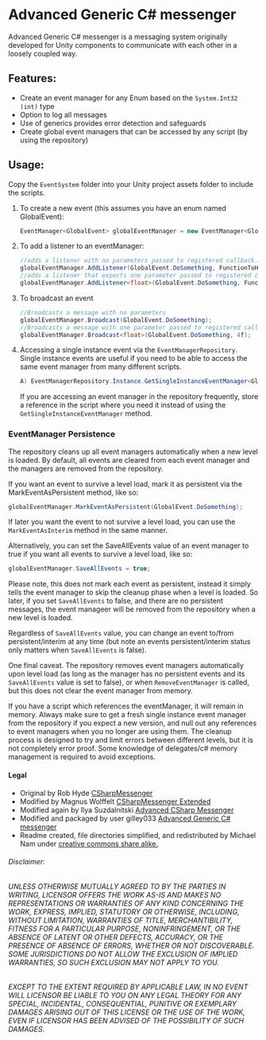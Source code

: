# Advanced Generic C# messenger
Advanced Generic C# messenger is a messaging system originally developed for Unity components to communicate with each other in a loosely coupled way.
## Features:
* Create an event manager for any Enum based on the `System.Int32 (int)` type
* Option to log all messages
* Use of generics provides error detection and safeguards
* Create global event managers that can be accessed by any script (by using the repository)

## Usage:

Copy the `EventSystem` folder into your Unity project assets folder to include the scripts.

1. To create a new event (this assumes you have an enum named GlobalEvent):
 	```csharp
    EventManager<GlobalEvent> globalEventManager = new EventManager<GlobalEvent>();
    ```
 		
 2. To add a listener to an eventManager:
    ```csharp
    //adds a listener with no parameters passed to registered callback.
    globalEventManager.AddListener(GlobalEvent.DoSomething, FunctionToHandleDoSomethingEvent);
    //adds a listener that expects one parameter passed to registered callback.
    globalEventManager.AddListener<float>(GlobalEvent.DoSomething, FunctionToHandleDoSomethingEventWithFloatParamater);
    ```
 	
 3. To broadcast an event
    ```csharp
    //Broadcasts a message with no parameters
 	globalEventManager.Broadcast(GlobalEvent.DoSomething);
 	//Broadcasts a message with one parameter passed to registered callbacks.
 	globalEventManager.Broadcast<float>(GlobalEvent.DoSomething, 4f);
 	```
 
 4. Accessing a single instance event via the `EventManagerRepository`. Single instance events are useful if you need to be able to access the same event manager from many different scripts.
    ```csharp
    A) EventManagerRepository.Instance.GetSingleInstanceEventManager<GlobalEvent>().Broadcast<float>(GlobalEvent.DoSomething, 4f);
    ```
    If you are accessing an event manager in the repository frequently, store a reference in the script where you need it instead of using the `GetSingleInstanceEventManager` method.

### EventManager Persistence
 
The repository cleans up all event managers automatically when a new level is loaded. By default, all events are cleared from each event manager and the managers are removed from the repository.

If you want an event to survive a level load, mark it as persistent via the MarkEventAsPersistent method, like so:
```csharp
globalEventManager.MarkEventAsPersistent(GlobalEvent.DoSomething);
```
If later you want the event to not survive a level load, you can use the `MarkEventAsInterim` method in the same manner.

Alternatively, you can set the SaveAllEvents value of an event manager to true if you want all events to survive a level load, like so:
```csharp
globalEventManager.SaveAllEvents = true;
```
Please note, this does not mark each event as persistent, instead it simply tells the event manager to skip the cleanup phase when a level is loaded.
So later, if you set `SaveAllEvents` to false, and there are no persistent messages, the event manageer will be removed
from the repository when a new level is loaded. 

Regardless of `SaveAllEvents` value, you can change an event to/from persistent/interim at any time (but note an events persistent/interim status only matters when `SaveAllEvents` is false).

One final caveat. The repository removes event managers automatically upon level load (as long as the manager has no persistent events and its `SaveAllEvents` value is set to false), or when `RemoveEventManager` is called, but this does not clear the event manager from memory. 

If you have a script which references the eventManager, it will remain in memory. Always make sure to get a fresh single instance event manager from the repository if you expect a new version, and null out any references to event managers when you no longer are using them. The cleanup process is designed to try and limit errors between different levels, but it is not completely error proof. Some knowledge of delegates/c# memory management is required to avoid exceptions.

#### Legal

* Original by Rob Hyde [CSharpMessenger](http://wiki.unity3d.com/index.php/CSharpMessenger) 
* Modified by Magnus Wolffelt [CSharpMessenger Extended](http://wiki.unity3d.com/index.php/CSharpMessenger_Extended) 
* Modified again by Ilya Suzdalnitski [Advanced CSharp Messenger](http://wiki.unity3d.com/index.php/Advanced_CSharp_Messenger)
* Modified and packaged by user gilley033 [Advanced Generic C# messenger ](http://forum.unity3d.com/threads/advanced-c-messenger.112449/) 
* Readme created, file directories simplified, and redistributed by Michael Nam under [creative commons share alike.](https://creativecommons.org/licenses/by-sa/3.0/)

###### Disclaimer:
###### *UNLESS OTHERWISE MUTUALLY AGREED TO BY THE PARTIES IN WRITING, LICENSOR OFFERS THE WORK AS-IS AND MAKES NO REPRESENTATIONS OR WARRANTIES OF ANY KIND CONCERNING THE WORK, EXPRESS, IMPLIED, STATUTORY OR OTHERWISE, INCLUDING, WITHOUT LIMITATION, WARRANTIES OF TITLE, MERCHANTIBILITY, FITNESS FOR A PARTICULAR PURPOSE, NONINFRINGEMENT, OR THE ABSENCE OF LATENT OR OTHER DEFECTS, ACCURACY, OR THE PRESENCE OF ABSENCE OF ERRORS, WHETHER OR NOT DISCOVERABLE. SOME JURISDICTIONS DO NOT ALLOW THE EXCLUSION OF IMPLIED WARRANTIES, SO SUCH EXCLUSION MAY NOT APPLY TO YOU.*
###### *EXCEPT TO THE EXTENT REQUIRED BY APPLICABLE LAW, IN NO EVENT WILL LICENSOR BE LIABLE TO YOU ON ANY LEGAL THEORY FOR ANY SPECIAL, INCIDENTAL, CONSEQUENTIAL, PUNITIVE OR EXEMPLARY DAMAGES ARISING OUT OF THIS LICENSE OR THE USE OF THE WORK, EVEN IF LICENSOR HAS BEEN ADVISED OF THE POSSIBILITY OF SUCH DAMAGES.*

